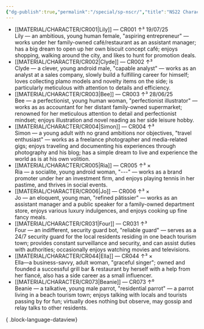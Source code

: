 ```yaml
---
{"dg-publish":true,"permalink":"/special/sp-nscr/","title":"NS22 Character Index","tags":["-special"]}
---
```


- [[MATERIAL/CHARACTER/CR001\|Lily]] — CR001 ↑³ 19/07/25<br>Lily — an ambitious, young human female, "aspiring entrepreneur" — works under her family-owned café/restaurant as an assistant manager; has a big dream to open up her own biscuit concept café; enjoys shopping, walking around the city, and likes to hunt for promotion deals.
- [[MATERIAL/CHARACTER/CR002\|Clyde]] — CR002 ↑³ <br>Clyde — a clever, young android male, "capable analyst" — works as an analyst at a sales company, slowly build a fulfilling career for himself; loves collecting plamo models and novelty items on the side; is particularly meticulous with attention to details and efficiency.
- [[MATERIAL/CHARACTER/CR003\|Bee]] — CR003 ↑³ 28/06/25<br>Bee — a perfectionist, young human woman, "perfectionist illustrator" — works as as accountant for her distant family-owned supermarket; renowned for her meticulous attention to detail and perfectionist mindset; enjoys illustration and novel reading as her side leisure hobby.
- [[MATERIAL/CHARACTER/CR004\|Simon]] — CR004 ↑³ <br>Simon — a young adult with no grand ambitions nor objectives, "travel enthusiast" — works as a freelance photographer and media-related gigs; enjoys traveling and documenting his experiences through photography and his blog; has a simple dream to live and experience the world as is at his own volition.
- [[MATERIAL/CHARACTER/CR005\|Ria]] — CR005 ↑³  ×<br>Ria — a socialite, young android woman, "---" — works as a brand promoter under her an investment firm, and enjoys playing tennis in her pastime, and thrives in social events.
- [[MATERIAL/CHARACTER/CR006\|Jo]] — CR006 ↑³  ×<br>Jo — an eloquent, young man, "refined pâtissier" — works as an assistant manager and a public speaker for a family-owned department store, enjoys various luxury indulgences, and enjoys cooking up fine fancy meals.
- [[MATERIAL/CHARACTER/CR031\|Four]] — CR031 ↑³ <br>Four — an indifferent, security guard bot, "reliable guard" — serves as a 24/7 security guard for the local residents residing in one beach tourism town; provides constant surveillance and security, and can assist duties with authorities; occasionally enjoys watching movies and televisions.
- [[MATERIAL/CHARACTER/CR044\|Ella]] — CR044 ↑³  ×<br>Ella—a business-savvy, adult woman, "graceful singer"; owned and founded a successful grill bar & restaurant by herself with a help from her fiancé, also has a side career as a small influencer.
- [[MATERIAL/CHARACTER/CR073\|Beanie]] — CR073 ↑⁰ <br>Beanie — a talkative, young male parrot, "residential parrot" — a parrot living in a beach tourism town; enjoys talking with locals and tourists passing by for fun; virtually does nothing but observe, may gossip and relay talks to other residents.

{ .block-language-dataview}
